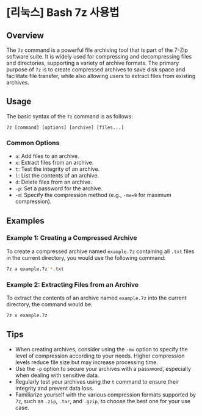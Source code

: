 # [리눅스] Bash 7z 사용법

## Overview
The `7z` command is a powerful file archiving tool that is part of the 7-Zip software suite. It is widely used for compressing and decompressing files and directories, supporting a variety of archive formats. The primary purpose of `7z` is to create compressed archives to save disk space and facilitate file transfer, while also allowing users to extract files from existing archives.

## Usage
The basic syntax of the `7z` command is as follows:

```
7z [command] [options] [archive] [files...]
```

### Common Options
- `a`: Add files to an archive.
- `x`: Extract files from an archive.
- `t`: Test the integrity of an archive.
- `l`: List the contents of an archive.
- `d`: Delete files from an archive.
- `-p`: Set a password for the archive.
- `-m`: Specify the compression method (e.g., `-mx=9` for maximum compression).

## Examples

### Example 1: Creating a Compressed Archive
To create a compressed archive named `example.7z` containing all `.txt` files in the current directory, you would use the following command:

```bash
7z a example.7z *.txt
```

### Example 2: Extracting Files from an Archive
To extract the contents of an archive named `example.7z` into the current directory, the command would be:

```bash
7z x example.7z
```

## Tips
- When creating archives, consider using the `-mx` option to specify the level of compression according to your needs. Higher compression levels reduce file size but may increase processing time.
- Use the `-p` option to secure your archives with a password, especially when dealing with sensitive data.
- Regularly test your archives using the `t` command to ensure their integrity and prevent data loss.
- Familiarize yourself with the various compression formats supported by `7z`, such as `.zip`, `.tar`, and `.gzip`, to choose the best one for your use case.
